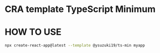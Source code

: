 # CRA template TypeScript Minimum

# HOW TO USE

```bash
npx create-react-app@latest --template @ysuzuki19/ts-min myapp
```
